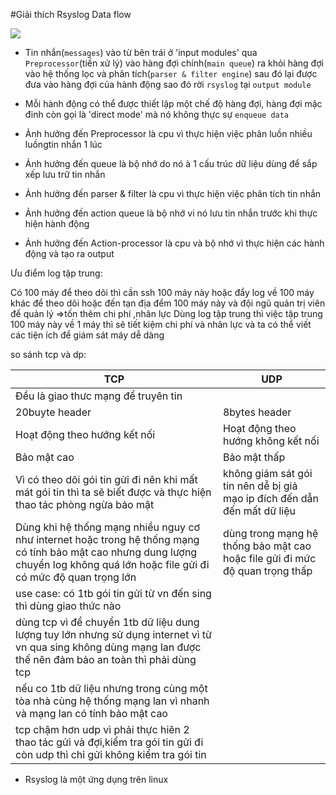 #Giải thích Rsyslog Data flow

<img src=http://www.rsyslog.com/doc/dataflow.png>

- Tin nhắn(`messages`) vào từ bên trái ở 'input modules' qua `Preprocessor`(tiền xử lý) vào hàng đợi chính(`main queue`) ra khỏi hàng đợi vào hệ thống lọc và phân tích(`parser & filter engine`)
sau đó lại được đưa vào hàng đợi của hành động sao đó rời `rsyslog` tại `output module`

- Mỗi hành động có thể được thiết lập một chế độ hàng đợi, hàng đợi mặc đinh còn gọi là 'direct mode' mà nó không thực sự `enqueue data`

- Ảnh hưởng đến Preprocessor là cpu vì thực hiện việc phân luồn nhiều luồngtin nhắn 1 lúc

- Ảnh hưởng đến queue là bộ nhớ do nó à 1 cấu trúc dữ liệu dùng để sắp xếp lưu trữ tin nhắn

- Ảnh hưởng đến parser & filter là cpu vì thực hiện việc phân tích tin nhắn

- Ảnh hưởng đến action queue là bộ nhớ vi nó lưu tin nhắn trước khi thực hiện hành động

- Ảnh hưởng đến Action-processor là cpu và bộ nhớ vì thực hiện các hành động và tạo ra output

Ưu điểm log tập trung:

Có 100 máy để theo dõi thì cần ssh 100 máy này hoặc đẩy log về 100 máy khác để theo dõi hoặc đến tạn địa đểm 100 máy này và đội ngũ quản trị viên để quản lý =>tốn thêm chi phí ,nhân lực
Dùng log tập trung thì việc tập trung 100 máy này về 1 máy thì sẽ tiết kiệm chi phí và nhân lực
và ta có thể viết các tiện ích để giám sát máy dễ dàng

so sánh tcp và dp:

|TCP|UDP|
|---|---|
|Đều là giao thưc mạng để truyên tin||
| 20buyte header|8bytes header|
|Hoạt động theo hướng kết nối|Hoạt động theo hướng không kết nối|
|Bảo mật cao|Bảo mật thấp|
|Vì có theo dõi gói tin gửi đi nên khi mất mát gói tin thì ta sẽ biết được và thực hiện thao tác phòng ngừa bảo mật|không giám sát gói tin nên dễ bị giả mạo ip đích đến dẫn đến mất dữ liệu|
|Dùng khi hệ thống mạng nhiều nguy cơ như internet hoặc trong hệ thống mạng có tính bảo mật cao nhưng dung lượng chuyển log không quá lớn hoặc file gửi đi có mức độ quan trọng lớn|dùng trong mạng hệ thống bảo mật cao hoặc file gửi đi mức độ quan trọng thấp|
|use case: có 1tb gói tin gửi từ vn đến sing thì dùng giao thức nào||
|dùng tcp vì để chuyển 1tb dữ liệu dung lượng tuy lớn nhưng sử dụng internet vì từ vn qua sing không dùng mạng lan được thế nên đảm bảo an toàn thì phải dùng tcp||
|nếu co 1tb dữ liệu nhưng trong cùng một tòa nhà cùng hệ thống mạng lan vì nhanh và mạng lan có tính bảo mật cao||
|tcp chậm hơn udp vì phải thực hiên 2 thao tác gửi và đợi,kiểm tra gói tin gửi đi còn udp thì chỉ gửi không kiểm tra gói tin||

- Rsyslog là một ứng dụng trên linux
